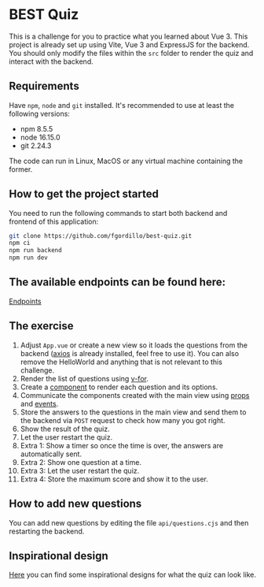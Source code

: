 # BEST Quiz

This is a challenge for you to practice what you learned about Vue 3.
This project is already set up using Vite, Vue 3 and ExpressJS for the backend.
You should only modify the files within the `src` folder to render the quiz and interact with the backend.

## Requirements

Have `npm`, `node` and `git` installed.
It's recommended to use at least the following versions:
* npm 8.5.5
* node 16.15.0
* git 2.24.3

The code can run in Linux, MacOS or any virtual machine containing the former.

## How to get the project started

You need to run the following commands to start both backend and frontend of this application:
```bash
git clone https://github.com/fgordillo/best-quiz.git
npm ci
npm run backend
npm run dev
```

## The available endpoints can be found here:

[Endpoints](./guides/endpoints.md)

## The exercise
1. Adjust `App.vue` or create a new view so it loads the questions from the backend ([axios](https://axios-http.com/docs/intro) is already installed, feel free to use it). You can also remove the HelloWorld and anything that is not relevant to this challenge.
2. Render the list of questions using [v-for](https://vuejs.org/guide/essentials/list.html).
3. Create a [component](https://vuejs.org/guide/essentials/component-basics.html) to render each question and its options.
4. Communicate the components created with the main view using [props](https://vuejs.org/guide/components/props.html) and [events](https://vuejs.org/guide/components/events.html).
5. Store the answers to the questions in the main view and send them to the backend via `POST` request to check how many you got right.
6. Show the result of the quiz.
7. Let the user restart the quiz.
8. Extra 1: Show a timer so once the time is over, the answers are automatically sent.
9. Extra 2: Show one question at a time.
10. Extra 3: Let the user restart the quiz.
11. Extra 4: Store the maximum score and show it to the user.

## How to add new questions

You can add new questions by editing the file `api/questions.cjs` and then restarting the backend.

## Inspirational design

[Here](./guides/design.md) you can find some inspirational designs for what the quiz can look like.

